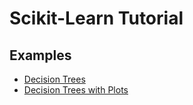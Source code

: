 # Scikit-Learn Tutorial


## Examples
- [Decision Trees](./examples/code00.py)
- [Decision Trees with Plots](./examples/code01.py)